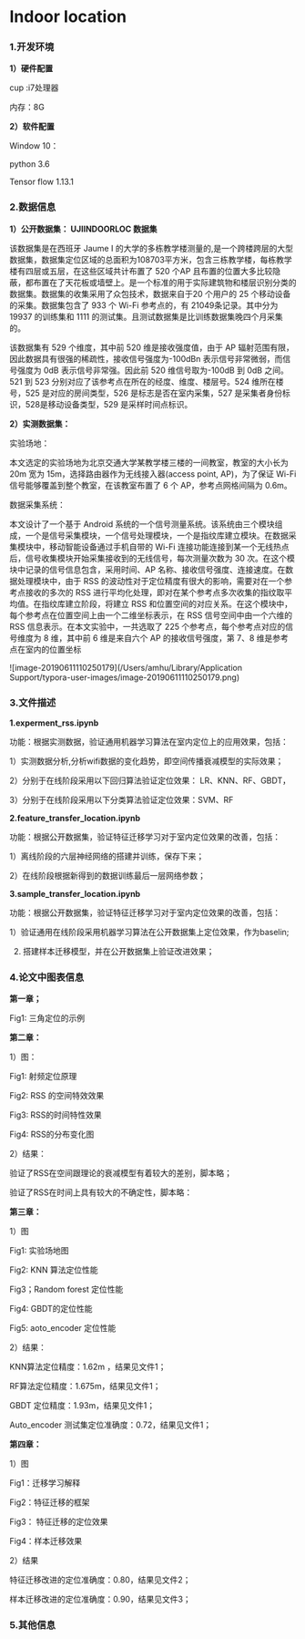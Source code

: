 # Indoor location 

### 1.开发环境

**1）硬件配置**

cup :i7处理器

内存：8G

**2）软件配置**

Window 10：

python 3.6 

Tensor flow 1.13.1

### 2.数据信息

**1）公开数据集： UJIINDOORLOC 数据集**

该数据集是在西班牙 Jaume I 的大学的多栋教学楼测量的,是一个跨楼跨层的大型数据集，数据集定位区域的总面积为108703平方米，包含三栋教学楼，每栋教学楼有四层或五层，在这些区域共计布置了 520 个AP 且布置的位置大多比较隐蔽，都布置在了天花板或墙壁上。是一个标准的用于实际建筑物和楼层识别分类的数据集。数据集的收集采用了众包技术，数据来自于20 个用户的 25 个移动设备的采集。数据集包含了 933 个 Wi-Fi 参考点的，有 21049条记录。其中分为 19937 的训练集和 1111 的测试集。且测试数据集是比训练数据集晚四个月采集的。

该数据集有 529 个维度，其中前 520 维是接收强度值，由于 AP 辐射范围有限，因此数据具有很强的稀疏性，接收信号强度为-100dBn 表示信号非常微弱，而信号强度为 0dB 表示信号非常强。因此前 520 维信号取为-100dB 到 0dB 之间。521 到 523 分别对应了该参考点在所在的经度、维度、楼层号。524 维所在楼号，525 是对应的房间类型，526 是标志是否在室内采集，527 是采集者身份标识，528是移动设备类型，529 是采样时间点标识。

**2）实测数据集：**

实验场地：

本文选定的实验场地为北京交通大学某教学楼三楼的一间教室，教室的大小长为 20m 宽为 15m，选择路由器作为无线接入器(access point, AP)，为了保证 Wi-Fi 信号能够覆盖到整个教室，在该教室布置了 6 个 AP，参考点网格间隔为 0.6m。

数据采集系统：

本文设计了一个基于 Android 系统的一个信号测量系统。该系统由三个模块组成，一个是信号采集模块，一个信号处理模块，一个是指纹库建立模块。在数据采集模块中，移动智能设备通过手机自带的 Wi-Fi 连接功能连接到某一个无线热点后，信号收集模块开始采集接收到的无线信号，每次测量次数为 30 次。在这个模块中记录的信号信息包含，采用时间、AP 名称、接收信号强度、连接速度。在数据处理模块中，由于 RSS 的波动性对于定位精度有很大的影响，需要对在一个参考点接收的多次的 RSS 进行平均化处理，即对在某个参考点多次收集的指纹取平均值。在指纹库建立阶段，将建立 RSS 和位置空间的对应关系。在这个模块中，每个参考点在位置空间上由一个二维坐标表示，在 RSS 信号空间中由一个六维的RSS 信息表示。在本文实验中，一共选取了 225 个参考点，每个参考点对应的信号维度为 8 维，其中前 6 维是来自六个 AP 的接收信号强度，第 7、8 维是参考点在室内的位置坐标

![image-20190611110250179](/Users/amhu/Library/Application Support/typora-user-images/image-20190611110250179.png)

### 3.文件描述

**1.experment_rss.ipynb**

功能：根据实测数据，验证通用机器学习算法在室内定位上的应用效果，包括：

1）实测数据分析,分析wifi数据的变化趋势，即空间传播衰减模型的实际效果；

2）分别于在线阶段采用以下回归算法验证定位效果： LR、KNN、RF、GBDT，

3）分别于在线阶段采用以下分类算法验证定位效果：SVM、RF

**2.feature_transfer_location.ipynb**

功能：根据公开数据集，验证特征迁移学习对于室内定位效果的改善，包括：

1）离线阶段的六层神经网络的搭建并训练，保存下来；

2）在线阶段根据新得到的数据训练最后一层网络参数；

**3.sample_transfer_location.ipynb**

功能：根据公开数据集，验证特征迁移学习对于室内定位效果的改善，包括：

1）验证通用在线阶段采用机器学习算法在公开数据集上定位效果，作为baselin;

2)   搭建样本迁移模型，并在公开数据集上验证改进效果；

### 4.论文中图表信息

**第一章；**

Fig1: 三角定位的示例

**第二章：**

1）图：

Fig1: 射频定位原理

Fig2: RSS 的空间特效效果

Fig3: RSS的时间特性效果

Fig4: RSS的分布变化图

2）结果：

验证了RSS在空间跟理论的衰减模型有着较大的差别，脚本略；

验证了RSS在时间上具有较大的不确定性，脚本略：

**第三章：**

1）图

Fig1:  实验场地图

Fig2:  KNN 算法定位性能

Fig3；Random forest 定位性能

Fig4:   GBDT的定位性能

Fig5:   aoto_encoder 定位性能

2）结果：

KNN算法定位精度：1.62m ，结果见文件1；

RF算法定位精度：1.675m，结果见文件1；

GBDT 定位精度：1.93m，结果见文件1；

Auto_encoder 测试集定位准确度：0.72，结果见文件1；

**第四章：**

1）图

Fig1：迁移学习解释

Fig2：特征迁移的框架

Fig3： 特征迁移的定位效果

Fig4：样本迁移效果

2）结果

特征迁移改进的定位准确度：0.80，结果见文件2；

样本迁移改进的定位准确度：0.90，结果见文件3；

### 5.其他信息
